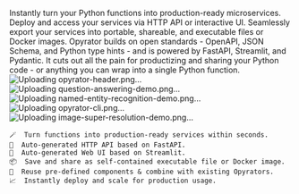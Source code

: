 Instantly turn your Python functions into production-ready microservices. Deploy and access your services via HTTP API or interactive UI. Seamlessly export your services into portable, shareable, and executable files or Docker images. Opyrator builds on open standards - OpenAPI, JSON Schema, and Python type hints - and is powered by FastAPI, Streamlit, and Pydantic. It cuts out all the pain for productizing and sharing your Python code - or anything you can wrap into a single Python function.
![Uploading opyrator-header.png…]()
![Uploading question-answering-demo.png…]()
![Uploading named-entity-recognition-demo.png…]()
![Uploading opyrator-cli.png…]()
![Uploading image-super-resolution-demo.png…]()


    🪄  Turn functions into production-ready services within seconds.
    🔌  Auto-generated HTTP API based on FastAPI.
    🌅  Auto-generated Web UI based on Streamlit.
    📦  Save and share as self-contained executable file or Docker image.
    🧩  Reuse pre-defined components & combine with existing Opyrators.
    📈  Instantly deploy and scale for production usage.



